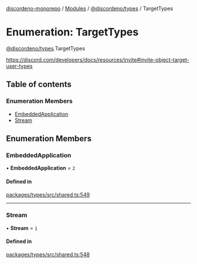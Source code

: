 [discordeno-monorepo](../README.md) / [Modules](../modules.md) / [@discordeno/types](../modules/discordeno_types.md) / TargetTypes

# Enumeration: TargetTypes

[@discordeno/types](../modules/discordeno_types.md).TargetTypes

https://discord.com/developers/docs/resources/invite#invite-object-target-user-types

## Table of contents

### Enumeration Members

- [EmbeddedApplication](discordeno_types.TargetTypes.md#embeddedapplication)
- [Stream](discordeno_types.TargetTypes.md#stream)

## Enumeration Members

### EmbeddedApplication

• **EmbeddedApplication** = `2`

#### Defined in

[packages/types/src/shared.ts:549](https://github.com/deepsarda/discordeno/blob/c6dc30bb/packages/types/src/shared.ts#L549)

---

### Stream

• **Stream** = `1`

#### Defined in

[packages/types/src/shared.ts:548](https://github.com/deepsarda/discordeno/blob/c6dc30bb/packages/types/src/shared.ts#L548)
